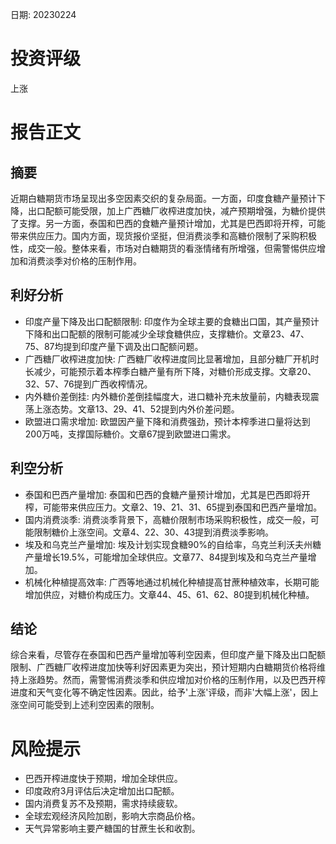 
日期: 20230224

# 投资评级

上涨

# 报告正文

## 摘要

近期白糖期货市场呈现出多空因素交织的复杂局面。一方面，印度食糖产量预计下降，出口配额可能受限，加上广西糖厂收榨进度加快，减产预期增强，为糖价提供了支撑。另一方面，泰国和巴西的食糖产量预计增加，尤其是巴西即将开榨，可能带来供应压力。国内方面，现货报价坚挺，但消费淡季和高糖价限制了采购积极性，成交一般。整体来看，市场对白糖期货的看涨情绪有所增强，但需警惕供应增加和消费淡季对价格的压制作用。

## 利好分析

* 印度产量下降及出口配额限制: 印度作为全球主要的食糖出口国，其产量预计下降和出口配额的限制可能减少全球食糖供应，支撑糖价。文章23、47、75、87均提到印度产量下调及出口配额问题。
* 广西糖厂收榨进度加快: 广西糖厂收榨进度同比显著增加，且部分糖厂开机时长减少，可能预示着本榨季白糖产量有所下降，对糖价形成支撑。文章20、32、57、76提到广西收榨情况。
* 内外糖价差倒挂: 内外糖价差倒挂幅度大，进口糖补充未放量前，内糖表现震荡上涨态势。文章13、29、41、52提到内外价差问题。
* 欧盟进口需求增加: 欧盟因产量下降和消费强劲，预计本榨季进口量将达到200万吨，支撑国际糖价。文章67提到欧盟进口需求。

## 利空分析

* 泰国和巴西产量增加: 泰国和巴西的食糖产量预计增加，尤其是巴西即将开榨，可能带来供应压力。文章2、19、21、31、65提到泰国和巴西产量增加。
* 国内消费淡季: 消费淡季背景下，高糖价限制市场采购积极性，成交一般，可能限制糖价上涨空间。文章4、22、30、43提到消费淡季影响。
* 埃及和乌克兰产量增加: 埃及计划实现食糖90%的自给率，乌克兰利沃夫州糖产量增长19.5%，可能增加全球供应。文章77、84提到埃及和乌克兰产量增加。
* 机械化种植提高效率: 广西等地通过机械化种植提高甘蔗种植效率，长期可能增加供应，对糖价构成压力。文章44、45、61、62、80提到机械化种植。

## 结论

综合来看，尽管存在泰国和巴西产量增加等利空因素，但印度产量下降及出口配额限制、广西糖厂收榨进度加快等利好因素更为突出，预计短期内白糖期货价格将维持上涨趋势。然而，需警惕消费淡季和供应增加对价格的压制作用，以及巴西开榨进度和天气变化等不确定性因素。因此，给予'上涨'评级，而非'大幅上涨'，因上涨空间可能受到上述利空因素的限制。

# 风险提示

* 巴西开榨进度快于预期，增加全球供应。
* 印度政府3月评估后决定增加出口配额。
* 国内消费复苏不及预期，需求持续疲软。
* 全球宏观经济风险加剧，影响大宗商品价格。
* 天气异常影响主要产糖国的甘蔗生长和收割。
